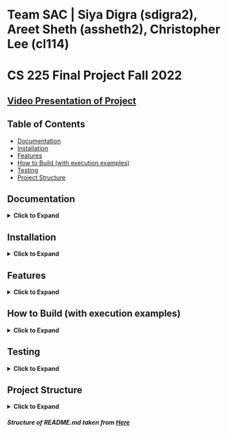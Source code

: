 # Team SAC | Siya Digra (sdigra2), Areet Sheth (assheth2), Christopher Lee (cl114)
# CS 225 Final Project Fall 2022

## [Video Presentation of Project]()
## Table of Contents
* [Documentation]()
* [Installation]()
* [Features]()
* [How to Build (with execution examples)]()
* [Testing]()
* [Project Structure]()

## Documentation
<details>
 <summary> <strong>Click to Expand</strong></summary>
 
* #### Goals
  * Link to Project Proposal can be found [Here](https://github.com/cleeclee123/CS225-Final-Project/blob/main/documents/project-proposal.md)

* #### Development
  * Link to Development Documentation can be found [Here](https://github.com/cleeclee123/CS225-Final-Project/tree/main/dev-logs)

* #### Team Contracts
  * Link to Team Contracts can be found [Here](https://github.com/cleeclee123/CS225-Final-Project/blob/main/documents/team-contract.md)

* #### Results
  * Link to Results can be found [Here](https://github.com/cleeclee123/CS225-Final-Project/blob/main/documents/results.md)
</details>

## Installation
<details>
 <summary> <strong>Click to Expand</strong></summary>

To setup this project, clone the repository locally using the command
```bash
git clone https://github.com/cleeclee123/CS225-Final-Project.git
```
then cd into the newly made directory to be able to utilize the commands in the <a href="https://github.com/cleeclee123/CS225-Final-Project#how-to-build"><strong> How to Build </strong></a> section.
</details>

## Features
<details>
 <summary> <strong>Click to Expand</strong></summary>
 
</details>

## How to Build (with execution examples)
<details>
 <summary> <strong>Click to Expand</strong></summary>

To build the file, use the command:
```bash
make
```

There are 4 main commands that can be run after building the main executable from the main command:
```bash
./main
```

</details>

## Testing
<details>
 <summary> <strong>Click to Expand</strong></summary>

The code provides a wide variety of tests for the various functions within the program. To run them and see the resulting account of success and failure use the command:
```bash
make test
```
to build them, and then run the test executible using:
```bash
./test
```
The tests that will be run are located within the tests folder of the project, along with many of the sample graphs that are useable as `./main` args.

</details>

## Project Structure
<details>
<summary> <strong>Click to Expand</strong></summary>

* #### Preprocessing and Test Generation
* #### Graph Class
  
* #### Algorithms

 
  </details>

##### Structure of README.md taken from [Here](https://github.com/zeh3/wikipedia-game)